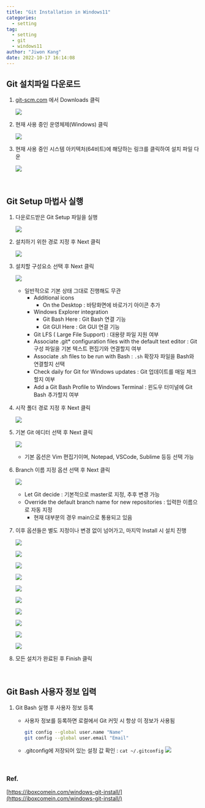 ```yaml
---
title: "Git Installation in Windows11"
categories:
  - setting
tag:
  - setting
  - git
  - windows11
author: "Jiwon Kang"
date: 2022-10-17 16:14:08
---
```



## Git 설치파일 다운로드

1. [git-scm.com](https://git-scm.com/) 에서 Downloads 클릭
    
    ![](/images/Setting/git_install/0.png)  
    


1. 현재 사용 중인 운영체제(Windows) 클릭
    
    ![](/images/Setting/git_install/1.png)  
    


1. 현재 사용 중인 시스템 아키텍처(64비트)에 해당하는 링크를 클릭하여 설치 파일 다운
    
    ![](/images/Setting/git_install/12.png)  


<br>

## Git Setup 마법사 실행

1. 다운로드받은 Git Setup 파일을 실행
    
    ![](/images/Setting/git_install/13.png)  
    


1. 설치하기 위한 경로 지정 후 Next 클릭
    
    ![](/images/Setting/git_install/14.png)  
    


1. 설치할 구성요소 선택 후 Next 클릭
    
    ![](/images/Setting/git_install/15.png)  
    
    - 일반적으로 기본 상태 그대로 진행해도 무관
        - Additional icons
            - On the Desktop : 바탕화면에 바로가기 아이콘 추가
        - Windows Explorer integration
            - Git Bash Here : Git Bash 연결 기능
            - Git GUI Here : Git GUI 연결 기능
        - Git LFS ( Large File Support) : 대용량 파일 지원 여부
        - Associate .git* configuration files with the default text editor : Git 구성 파일을 기본 텍스트 편집기와 연결할지 여부
        - Associate .sh files to be run with Bash : `.sh` 확장자 파일을 Bash와 연결할지 선택
        - Check daily for Git for Windows updates : Git 업데이트를 매일 체크할지 여부
        - Add a Git Bash Profile to Windows Terminal : 윈도우 터미널에 Git Bash 추가할지 여부


1. 시작 폴더 경로 지정 후 Next 클릭
    
    ![](/images/Setting/git_install/16.png)  
    


1. 기본 Git 에디터 선택 후 Next 클릭
    
    ![](/images/Setting/git_install/17.png)  
    
    - 기본 옵션은 Vim 편집기이며, Notepad, VSCode, Sublime 등등 선택 가능


1. Branch 이름 지정 옵션 선택 후 Next 클릭
    
    ![](/images/Setting/git_install/18.png)  
    
    - Let Git decide : 기본적으로 master로 지정, 추후 변경 가능
    - Override the default branch name for new repositories : 입력한 이름으로 자동 지정
        - 현재 대부분의 경우 main으로 통용되고 있음


1. 이후 옵션들은 별도 지정이나 변경 없이 넘어가고, 마지막 Install 시 설치 진행
    
    ![](/images/Setting/git_install/19.png)  
    
    ![](/images/Setting/git_install/2.png)  
    
    ![](/images/Setting/git_install/3.png)  
    
    ![](/images/Setting/git_install/4.png)  
    
    ![](/images/Setting/git_install/5.png)  
    
    ![](/images/Setting/git_install/6.png)  
    
    ![](/images/Setting/git_install/7.png)  
    
    ![](/images/Setting/git_install/8.png)  
    
    ![](/images/Setting/git_install/9.png)  
    
    ![](/images/Setting/git_install/10.png)  
    


1. 모든 설치가 완료된 후 Finish 클릭

<br>

## Git Bash 사용자 정보 입력

1. Git Bash 실행 후 사용자 정보 등록
    - 사용자 정보를 등록하면 로컬에서 Git 커밋 시 항상 이 정보가 사용됨
        
        ```bash
        git config --global user.name "Name"
        git config --global user.email "Email"
        ```
        
    - .gitconfig에 저장되어 있는 설정 값 확인 : `cat ~/.gitconfig`
    ![](/images/Setting/git_install/11.png)  

<br>

### Ref.

[https://iboxcomein.com/windows-git-install/](https://iboxcomein.com/windows-git-install/)